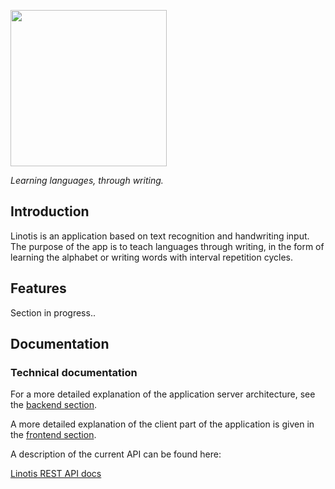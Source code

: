 <a href="#"><img src="https://github.com/Linotis/linotis-docs/blob/main/logo-lin.png" style="width: 250px"/></a><br />

_Learning languages, through writing._
## Introduction
Linotis is an application based on text recognition and handwriting input. The purpose of the app is to teach languages through writing, in the form of learning the alphabet or writing words with interval repetition cycles. 
## Features
Section in progress..
## Documentation
### Technical documentation
For a more detailed explanation of the application server architecture, see the [backend section](https://github.com/Linotis/linotis/blob/main/server/SERVER.md).

A more detailed explanation of the client part of the application is given in the [frontend section](https://github.com/Linotis/linotis/blob/main/client/README.md).

A description of the current API can be found here:

[Linotis REST API docs](https://github.com/Linotis/linotis-rest-api-docs#readme)
